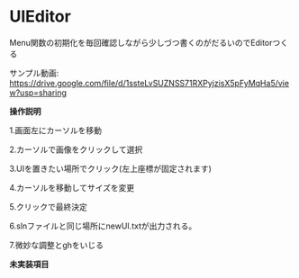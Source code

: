 # UIEditor
Menu関数の初期化を毎回確認しながら少しづつ書くのがだるいのでEditorつくる

サンプル動画:
https://drive.google.com/file/d/1ssteLvSUZNSS71RXPyjzisX5pFyMqHa5/view?usp=sharing

**操作説明**

1.画面左にカーソルを移動

2.カーソルで画像をクリックして選択

3.UIを置きたい場所でクリック(左上座標が固定されます)

4.カーソルを移動してサイズを変更

5.クリックで最終決定

6.slnファイルと同じ場所にnewUI.txtが出力される。

7.微妙な調整とghをいじる

**未実装項目**




